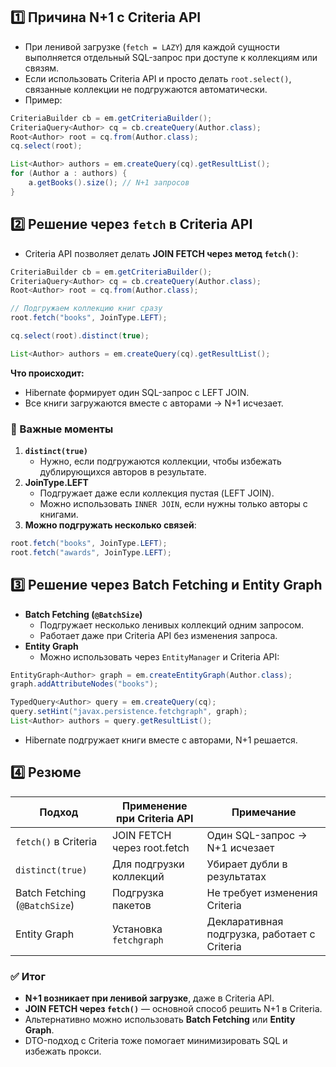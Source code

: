## 1️⃣ Причина N+1 с Criteria API
- При ленивой загрузке (`fetch = LAZY`) для каждой сущности выполняется отдельный SQL-запрос при доступе к коллекциям или связям.
- Если использовать Criteria API и просто делать `root.select()`, связанные коллекции не подгружаются автоматически.
- Пример:
```java
CriteriaBuilder cb = em.getCriteriaBuilder();
CriteriaQuery<Author> cq = cb.createQuery(Author.class);
Root<Author> root = cq.from(Author.class);
cq.select(root);

List<Author> authors = em.createQuery(cq).getResultList();
for (Author a : authors) {
    a.getBooks().size(); // N+1 запросов
}
```
## 2️⃣ Решение через `fetch` в Criteria API
- Criteria API позволяет делать **JOIN FETCH через метод `fetch()`**:
```java
CriteriaBuilder cb = em.getCriteriaBuilder();
CriteriaQuery<Author> cq = cb.createQuery(Author.class);
Root<Author> root = cq.from(Author.class);

// Подгружаем коллекцию книг сразу
root.fetch("books", JoinType.LEFT);

cq.select(root).distinct(true);

List<Author> authors = em.createQuery(cq).getResultList();
```
**Что происходит:**
- Hibernate формирует один SQL-запрос с LEFT JOIN.
- Все книги загружаются вместе с авторами → N+1 исчезает.
### 🔹 Важные моменты
1. **`distinct(true)`**
    - Нужно, если подгружаются коллекции, чтобы избежать дублирующихся авторов в результате.
2. **JoinType.LEFT**
    - Подгружает даже если коллекция пустая (LEFT JOIN).
    - Можно использовать `INNER JOIN`, если нужны только авторы с книгами.
3. **Можно подгружать несколько связей**:
```java
root.fetch("books", JoinType.LEFT);
root.fetch("awards", JoinType.LEFT);
```
## 3️⃣ Решение через Batch Fetching и Entity Graph
- **Batch Fetching (`@BatchSize`)**
    - Подгружает несколько ленивых коллекций одним запросом.
    - Работает даже при Criteria API без изменения запроса.
- **Entity Graph**
    - Можно использовать через `EntityManager` и Criteria API:
```java
EntityGraph<Author> graph = em.createEntityGraph(Author.class);
graph.addAttributeNodes("books");

TypedQuery<Author> query = em.createQuery(cq);
query.setHint("javax.persistence.fetchgraph", graph);
List<Author> authors = query.getResultList();
```
- Hibernate подгружает книги вместе с авторами, N+1 решается.
## 4️⃣ Резюме

|Подход|Применение при Criteria API|Примечание|
|---|---|---|
|`fetch()` в Criteria|JOIN FETCH через root.fetch|Один SQL-запрос → N+1 исчезает|
|`distinct(true)`|Для подгрузки коллекций|Убирает дубли в результатах|
|Batch Fetching (`@BatchSize`)|Подгрузка пакетов|Не требует изменения Criteria|
|Entity Graph|Установка `fetchgraph`|Декларативная подгрузка, работает с Criteria|
### ✅ Итог
- **N+1 возникает при ленивой загрузке**, даже в Criteria API.
- **JOIN FETCH через `fetch()`** — основной способ решить N+1 в Criteria.
- Альтернативно можно использовать **Batch Fetching** или **Entity Graph**.
- DTO-подход с Criteria тоже помогает минимизировать SQL и избежать прокси.
